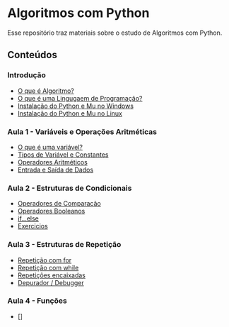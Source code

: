 # Algoritmos com Python

Esse repositório traz materiais sobre o estudo de Algoritmos com Python. 

## Conteúdos

### Introdução
- [O que é Algoritmo?](#)
- [O que é uma Lingugaem de Programação?](#)
- [Instalação do Python e Mu no Windows](#)
- [Instalação do Python e Mu no Linux](#)

### Aula 1 - Variáveis e Operações Aritméticas
- [O que é uma variável?](#)
- [Tipos de Variável e Constantes](#)
- [Operadores Aritméticos](#)
- [Entrada e Saída de Dados](#)

### Aula 2 - Estruturas de Condicionais
- [Operadores de Comparação](#)
- [Operadores Booleanos](#)
- [if...else](#)
- [Exercicios](#)

### Aula 3 - Estruturas de Repetição
- [Repetição com for](#)
- [Repetição com while](#)
- [Repetições encaixadas](#)
- [Depurador / Debugger](#)

### Aula 4 - Funções
- []
